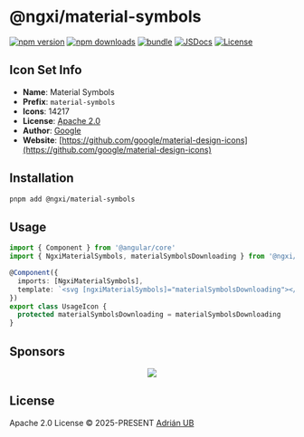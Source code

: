 # @ngxi/material-symbols

[![npm version][npm-version-src]][npm-version-href]
[![npm downloads][npm-downloads-src]][npm-downloads-href]
[![bundle][bundle-src]][bundle-href]
[![JSDocs][jsdocs-src]][jsdocs-href]
[![License][license-src]][license-href]

## Icon Set Info

- **Name**: Material Symbols
- **Prefix**: `material-symbols`
- **Icons**: 14217
- **License**: [Apache 2.0](https://github.com/google/material-design-icons/blob/master/LICENSE)
- **Author**: [Google](https://github.com/google/material-design-icons)
- **Website**: [https://github.com/google/material-design-icons](https://github.com/google/material-design-icons)

## Installation

```sh
pnpm add @ngxi/material-symbols
```

## Usage

```ts
import { Component } from '@angular/core'
import { NgxiMaterialSymbols, materialSymbolsDownloading } from '@ngxi/material-symbols'

@Component({
  imports: [NgxiMaterialSymbols],
  template: `<svg [ngxiMaterialSymbols]="materialSymbolsDownloading"></svg>`
})
export class UsageIcon {
  protected materialSymbolsDownloading = materialSymbolsDownloading
}
```

## Sponsors

<p align="center">
  <a href="https://cdn.jsdelivr.net/gh/adrian-ub/static/sponsors.svg">
    <img src='https://cdn.jsdelivr.net/gh/adrian-ub/static/sponsors.svg'/>
  </a>
</p>

## License

Apache 2.0 License © 2025-PRESENT [Adrián UB](https://github.com/adrian-ub)

<!-- Badges -->

[npm-version-src]: https://img.shields.io/npm/v/@ngxi/material-symbols?style=flat&colorA=080f12&colorB=1fa669
[npm-version-href]: https://npmjs.com/package/@ngxi/material-symbols
[npm-downloads-src]: https://img.shields.io/npm/dm/@ngxi/material-symbols?style=flat&colorA=080f12&colorB=1fa669
[npm-downloads-href]: https://npmjs.com/package/@ngxi/material-symbols
[bundle-src]: https://img.shields.io/bundlephobia/minzip/@ngxi/material-symbols?style=flat&colorA=080f12&colorB=1fa669&label=minzip
[bundle-href]: https://bundlephobia.com/result?p=@ngxi/material-symbols
[license-src]: https://img.shields.io/npm/l/@ngxi/material-symbols?style=flat&colorA=080f12&colorB=1fa669
[license-href]: https://github.com/adrian-ub/ngxi/blob/main/LICENSE
[jsdocs-src]: https://img.shields.io/badge/jsdocs-reference-080f12?style=flat&colorA=080f12&colorB=1fa669
[jsdocs-href]: https://www.jsdocs.io/package/@ngxi/material-symbols

